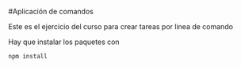 #Aplicación de comandos

Este es el ejercicio del curso para crear tareas por linea de comando

Hay que instalar los paquetes con 

```
npm install

```

